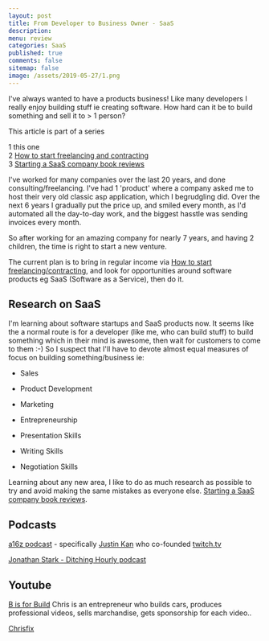 ```yaml
---
layout: post
title: From Developer to Business Owner - SaaS 
description: 
menu: review
categories: SaaS 
published: true 
comments: false
sitemap: false
image: /assets/2019-05-27/1.png
---
```

I've always wanted to have a products business! Like many developers I really enjoy building stuff ie creating software.  How hard can it be to build something and sell it to > 1 person?   

This article is part of a series

1 this one  
2 [How to start freelancing and contracting](/2019/07/18/How-to-start-Freelancing-and-Contracting)  
3 [Starting a SaaS company book reviews](/2019/07/18/Starting-a-SaaS-company-book-reviews)  

I've worked for many companies over the last 20 years, and done consulting/freelancing. I've had 1 'product' where a company asked me to host their very old classic asp application, which I begrudgling did. Over the next 6 years I gradually put the price up, and smiled every month, as I'd automated all the day-to-day work, and the biggest hasstle was sending invoices every month.  

So after working for an amazing company for nearly 7 years, and having 2 children, the time is right to start a new venture.   

The current plan is to bring in regular income via [How to start freelancing/contracting](/2019/07/18/How-to-start-Freelancing-and-Contracting), and 
look for opportunities around software products eg SaaS (Software as a Service), then do it.

## Research on SaaS 
I'm learning about software startups and SaaS products now. It seems like the a normal route is for a developer (like me, who can build stuff) to build something which in their mind is awesome, then wait for customers to come to them :-) So I suspect that I'll have to devote almost equal measures of focus on building something/business ie:

- Sales
- Product Development
- Marketing
- Entrepreneurship

- Presentation Skills
- Writing Skills
- Negotiation Skills

Learning about any new area, I like to do as much research as possible to try and avoid making the same mistakes as everyone else. [Starting a SaaS company book reviews](/2019/07/18/Starting-a-SaaS-company-book-reviews).   

## Podcasts
[a16z podcast](https://a16z.com/podcasts/) - specifically [Justin Kan](https://a16z.com/2019/06/10/lessons-from-serial-entrepreneur-justin-kan/) who co-founded [twitch.tv](https://twitch.tv)

[Jonathan Stark - Ditching Hourly podcast](https://jonathanstark.com/podcast)

## Youtube
[B is for Build](https://www.youtube.com/channel/UCl4-WBRqWA2MlxmZorKOV7w) Chris is an entrepreneur who builds cars, produces professional videos, sells marchandise, gets sponsorship for each video..

[Chrisfix](https://www.youtube.com/user/PaintballOO7/videos) 















